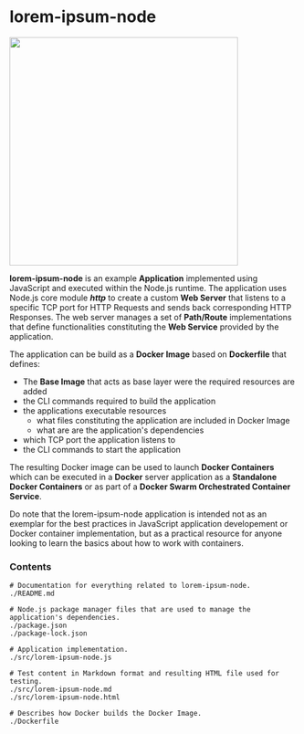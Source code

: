 # lorem-ipsum-node

<div class="row">
  <div class="column">
    <img src="https://pekkakorpi-tassi.fi/img/logo_v1.8.png"  width=400>
  </div>
</div>

**lorem-ipsum-node** is an example **Application** implemented using JavaScript and executed within the Node.js runtime. The application uses Node.js core module ***http*** to create a custom **Web Server** that listens to a specific TCP port for HTTP Requests and sends back corresponding HTTP Responses. The web server manages a set of **Path/Route** implementations that define functionalities constituting the **Web Service** provided by the application.

The application can be build as a **Docker Image** based on **Dockerfile** that defines:

  - The **Base Image** that acts as base layer were the required resources are added
  - the CLI commands required to build the application
  - the applications executable resources
    - what files constituting the application are included in Docker Image
    - what are are the application's dependencies
  - which TCP port the application listens to
  - the CLI commands to start the application

The resulting Docker image can be used to launch **Docker Containers** which can be executed in a **Docker** server application as a **Standalone Docker Containers** or as part of a **Docker Swarm Orchestrated Container Service**.

Do note that the lorem-ipsum-node application is intended not as an exemplar for the best practices in JavaScript application developement or Docker container implementation, but as a practical resource for anyone looking to learn the basics about how to work with containers.

### Contents

```text
# Documentation for everything related to lorem-ipsum-node.
./README.md

# Node.js package manager files that are used to manage the application's dependencies.
./package.json
./package-lock.json

# Application implementation.
./src/lorem-ipsum-node.js

# Test content in Markdown format and resulting HTML file used for testing.
./src/lorem-ipsum-node.md
./src/lorem-ipsum-node.html

# Describes how Docker builds the Docker Image.
./Dockerfile
```

